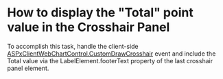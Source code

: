 # How to display the "Total" point value in the Crosshair Panel


<p>To accomplish this task, handle the client-side <a href="http://documentation.devexpress.com/#AspNet/DevExpressXtraChartsWebScriptsASPxClientWebChartControl_CustomDrawCrosshairtopic"><u>ASPxClientWebChartControl.CustomDrawCrosshair</u></a> event and include the Total value via the LabelElement.footerText property of the last crosshair panel element.</p>

<br/>


